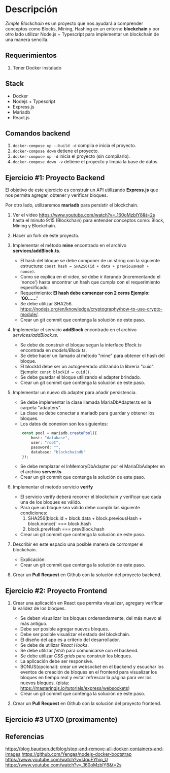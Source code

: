 # Descripción
*Zimple Blockchain* es un proyecto que nos ayudará a comprender conceptos como Blocks, Mining, Hashing  en un 
entorno **blockchain**  y por otro lado utilizar Node.js + Typescript para implementar un blockchain de una manera sencilla.

## Requerimientos
1. Tener Docker instalado

## Stack
- Docker
- Nodejs + Typescript
- Express.js
- Mariadb
- React.js

## Comandos backend

1. `docker-compose up --build -d` compila e inicia el proyecto.
2. `docker-compose down` detiene el proyecto.
4. `docker-compose up -d` inicia el proyecto (sin compilarlo).
3. `docker-compose down -v` detiene el proyecto y limpia la base de datos.


## Ejercicio #1: Proyecto Backend

El objetivo de este ejercicio es construir un API utilizando **Express.js** que nos permita agregar, obtener y verificar bloques.

Por otro lado, utilizaremos **mariadb** para persistir el blockchain.

1. Ver el video https://www.youtube.com/watch?v=_160oMzblY8&t=2s hasta el minuto 9:15 (Blockchain) para entender conceptos como: Block, Mining y Blockchain.

2. Hacer un fork de este proyecto.

3. Implementar el método **mine** encontrado en el archivo **services/addBlock.ts**.
    - El hash del bloque se debe componer de un string con la siguiente estructura: `const hash = SHA256(id + data + previousHash + nonce)`.
    - Como se explica en el video, se debe ir iterando (incrementando el 'nonce') hasta encontrar un hash que cumpla con el requerimiento especificado.
    - Requerimiento: **El hash debe comenzar con 2 ceros Ejemplo: '00......'**
    - Se debe utilizar SHA256. https://nodejs.org/en/knowledge/cryptography/how-to-use-crypto-module/.
    - Crear un git commit que contenga la solución de este paso.

4. Implementar el servicio **addBlock** encontrado en el archivo *services/addBlock.ts*.
    - Se debe de construir el bloque segun la interface *Block.ts* encontrada en *models/Block.ts*.
    - Se debe hacer un llamado al método "mine" para obtener el hash del bloque.
    - El blockId debe ser un autogenerado utilizando la libreria "cuid". Ejemplo: `const blockId = cuid()`.
    - Se debe guardar el bloque utilizando el adapter brindado.
    - Crear un git commit que contenga la solución de este paso.

5. Implementar un nuevo db adapter para añadir persistencia.
    - Se debe implementar la clase llamada MariaDbAdapter.ts en la carpeta "adapters".
    - La clase se debe conectar a mariadb para guardar y obtener los bloques.
    - Los datos de conexion son los siguientes: 
    ```typescript
        const pool = mariadb.createPool({
            host: "database", 
            user: "root", 
            password: "",
            database: "blockchaindb"
        });
    ```
    - Se debe remplazar el InMemoryDbAdapter por el MariaDbAdapter en el archivo **server.ts**
    - Crear un git commit que contenga la solución de este paso.

6. Implementar el metodo servicio **verify**
    - El servicio verify deberá recorrer el blockchain y verificar que cada una de los bloques es válido.
    - Para que un bloque sea válido debe cumplir las siguiente condiciones:
        1. SHA256(block.id + block.data + block.previousHash + block.nonce)` === block.hash
        2. block.prevHash  === prevBlock.hash
    - Crear un git commit que contenga la solución de este paso.

7. Describir en este espacio una posible manera de corromper el blockchain.
   - Explicación:
   - Crear un git commit que contenga la solución de este paso.

8. Crear un **Pull Request** en Github con la solución del proyecto backend.

## Ejercicio #2: Proyecto Frontend
1. Crear una aplicación en React que permita visualizar, agregary verificar la validez de los bloques.
    - Se deben visualizar los bloques ordenandamente, del más nuevo al más antiguo.
    - Debe ser posible agregar nuevos bloques.
    - Debe ser posible visualizar el estado del blockchain.
    - El diseño del app es a criterio del desarrollador.
    - Se debe de utilizar *React Hooks*.
    - Se debe utilizar *fetch* para comunicarse con el backend.
    - Se debe utilizar *CSS grids* para construir los bloques.
    - La aplicación debe ser responsive.
    - BONUS(opcional): crear un websocket en el backend y escuchar los eventos de creación de bloques en el frontend para visualizar los bloques en tiempo real y evitar refrescar la página para ver los nuevos bloques. (pista: https://masteringjs.io/tutorials/express/websockets)
    - Crear un git commit que contenga la solución de este paso.

2. Crear un **Pull Request** en Github con la solución del proyecto frontend.

## Ejercicio #3 UTXO (proximamente)
    
## Referencias 
https://blog.baudson.de/blog/stop-and-remove-all-docker-containers-and-images
https://github.com/Yengas/nodejs-docker-bootstrap
https://www.youtube.com/watch?v=IJquEYhiq_U
https://www.youtube.com/watch?v=_160oMzblY8&t=2s
